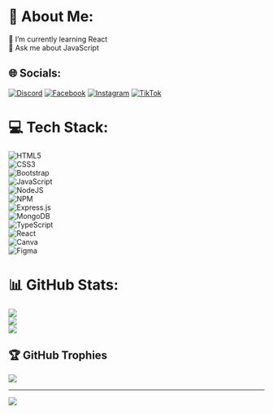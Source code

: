 # 💫 About Me:

🌱 I’m currently learning React<br>💬 Ask me about JavaScript

## 🌐 Socials:

[![Discord](https://img.shields.io/badge/Discord-%237289DA.svg?logo=discord&logoColor=white)](https://discord.gg/discord.gg/giid) [![Facebook](https://img.shields.io/badge/Facebook-%231877F2.svg?logo=Facebook&logoColor=white)](https://facebook.com/zackdesu69) [![Instagram](https://img.shields.io/badge/Instagram-%23E4405F.svg?logo=Instagram&logoColor=white)](https://instagram.com/zackdesu) [![TikTok](https://img.shields.io/badge/TikTok-%23000000.svg?logo=TikTok&logoColor=white)](https://tiktok.com/@zackdesu)

# 💻 Tech Stack:

![HTML5](https://img.shields.io/badge/html5-%23E34F26.svg?style=for-the-badge&logo=html5&logoColor=white) <br/>
![CSS3](https://img.shields.io/badge/css3-%231572B6.svg?style=for-the-badge&logo=css3&logoColor=white) <br/>
![Bootstrap](https://img.shields.io/badge/bootstrap-%23563D7C.svg?style=for-the-badge&logo=bootstrap&logoColor=white) <br/>
![JavaScript](https://img.shields.io/badge/javascript-%23323330.svg?style=for-the-badge&logo=javascript&logoColor=%23F7DF1E) <br/>
![NodeJS](https://img.shields.io/badge/node.js-6DA55F?style=for-the-badge&logo=node.js&logoColor=white) <br/>
![NPM](https://img.shields.io/badge/NPM-%23000000.svg?style=for-the-badge&logo=npm&logoColor=white) <br/>
![Express.js](https://img.shields.io/badge/express.js-%23404d59.svg?style=for-the-badge&logo=express&logoColor=%2361DAFB) <br/>
![MongoDB](https://img.shields.io/badge/MongoDB-%234ea94b.svg?style=for-the-badge&logo=mongodb&logoColor=white) <br/>
![TypeScript](https://img.shields.io/badge/typescript-%23007ACC.svg?style=for-the-badge&logo=typescript&logoColor=white) <br/>
![React](https://img.shields.io/badge/react-%2320232a.svg?style=for-the-badge&logo=react&logoColor=%2361DAFB) <br/>
![Canva](https://img.shields.io/badge/Canva-%2300C4CC.svg?style=for-the-badge&logo=Canva&logoColor=white) <br/>
![Figma](https://img.shields.io/badge/figma-%23F24E1E.svg?style=for-the-badge&logo=figma&logoColor=white) <br/>

# 📊 GitHub Stats:

![](https://github-readme-stats.vercel.app/api?username=zackdesu&theme=radical&hide_border=false&include_all_commits=false&count_private=false)<br/>
![](https://github-readme-streak-stats.herokuapp.com/?user=zackdesu&theme=radical&hide_border=false)<br/>
![](https://github-readme-stats.vercel.app/api/top-langs/?username=zackdesu&theme=radical&hide_border=false&include_all_commits=false&count_private=false&layout=compact)

## 🏆 GitHub Trophies

![](https://github-profile-trophy.vercel.app/?username=zackdesu&theme=radical&no-frame=false&no-bg=true&margin-w=4)

---

[![](https://visitcount.itsvg.in/api?id=zackdesu&icon=0&color=0)](https://visitcount.itsvg.in)

<!-- Proudly created with GPRM ( https://gprm.itsvg.in ) -->
